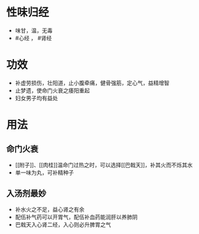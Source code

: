 # 性味归经
- 味甘，温，无毒
-  #心经 ， #肾经 
# 功效
- 补虚劳损伤，壮阳道，止小腹牵痛，健骨强筋，定心气，益精增智
- 止梦遗，使命门火衰之痿阳重起
- 妇女男子均有益处
# 用法
## 命门火衰
- [[附子]]、[[肉桂]]温命门过热之时，可以选择[[巴戟天]]，补其火而不烁其水
- 单一味为丸，可补精种子
## 入汤剂最妙
- 补水火之不足，益心肾之有余
- 配伍补气药可以开胃气，配伍补血药能润肝以养肺阴
- 巴戟天入心肾二经，入心则必升脾胃之气
